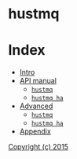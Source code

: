 hustmq
==

Index
==

* [Intro](intro/index.md)
* [API manual](api/index.md)
    * [`hustmq`](api/hustmq.md)
    * [`hustmq ha`](api/ha.md)
* [Advanced](advanced/index.md)
    * [`hustmq`](advanced/hustmq/index.md)
    * [`hustmq ha`](advanced/ha/index.md)
* [Appendix](appendix/index.md)

[Copyright (c) 2015](https://opensource.org/licenses/MIT)